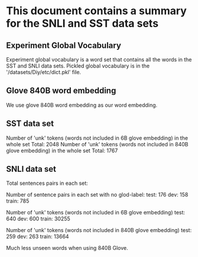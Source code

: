 # This document contains a summary for the SNLI and SST data sets
## Experiment Global Vocabulary
Experiment global vocabulary is a word set that contains all the words in the SST and SNLI data sets.
Pickled global vocabulary is in the '/datasets/Diy/etc/dict.pkl' file.

## Glove 840B word embedding
We use glove 840B word embedding as our word embedding.


## SST data set
Number of 'unk' tokens (words not included in 6B glove embedding) in the whole set
Total: 2048
Number of 'unk' tokens (words not included in 840B glove embedding) in the whole set
Total: 1767

## SNLI data set
Total sentences pairs in each set:

Number of sentence pairs in each set with no glod-label:
test: 176
dev: 158
train: 785

Number of 'unk' tokens (words not included in 6B glove embedding)
test: 640
dev: 600
train: 30255

Number of 'unk' tokens (words not included in 840B glove embedding)
test: 259
dev: 263
train: 13664

Much less unseen words when using 840B Glove.